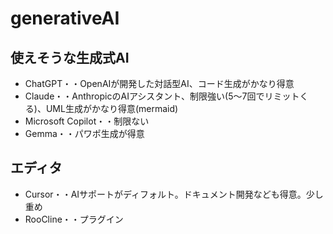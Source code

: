 # generativeAI

## 使えそうな生成式AI
- ChatGPT・・OpenAIが開発した対話型AI、コード生成がかなり得意
- Claude・・AnthropicのAIアシスタント、制限強い(5〜7回でリミットくる)、UML生成がかなり得意(mermaid)
- Microsoft Copilot・・制限ない
- Gemma・・パワポ生成が得意


## エディタ
- Cursor・・AIサポートがディフォルト。ドキュメント開発なども得意。少し重め
- RooCline・・プラグイン
